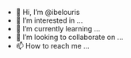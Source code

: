 - 👋 Hi, I’m @ibelouris
- 👀 I’m interested in ...
- 🌱 I’m currently learning ...
- 💞️ I’m looking to collaborate on ...
- 📫 How to reach me ...

<!---
ibelouris/ibelouris is a ✨ special ✨ repository because its `README.md` (this file) appears on your GitHub profile.
You can click the Preview link to take a look at your changes.
--->
